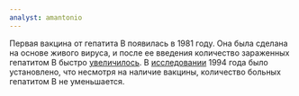 ```yaml
---
analyst: amantonio
---
```


Первая вакцина от гепатита В появилась в 1981 году. Она была сделана на основе живого вируса, и после ее введения количество зараженных гепатитом В быстро [увеличилось](http://www.cdc.gov/vaccines/pubs/pinkbook/hepb.html). В [исследовании](https://www.ncbi.nlm.nih.gov/pubmed/9987458) 1994 года было установлено, что несмотря на наличие вакцины, количество больных гепатитом В не уменьшается.
